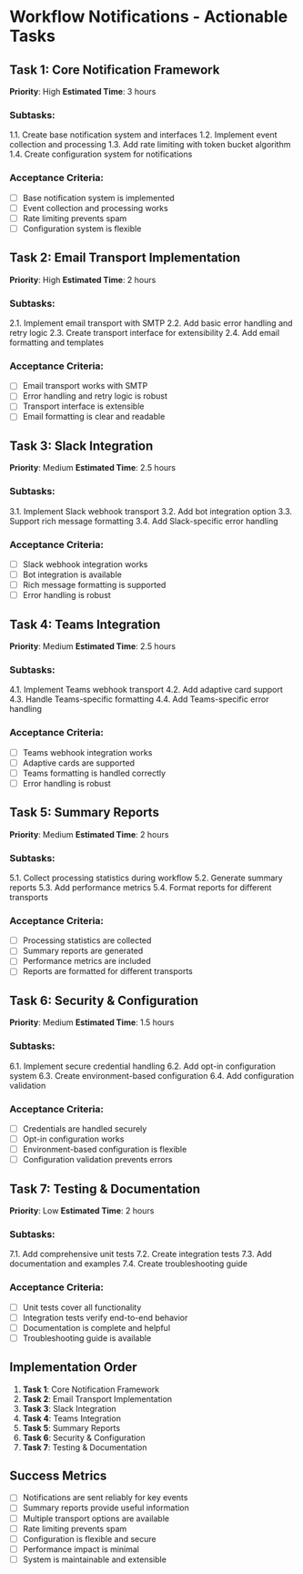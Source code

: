 # Workflow Notifications - Actionable Tasks

## Task 1: Core Notification Framework
**Priority**: High
**Estimated Time**: 3 hours

### Subtasks:
1.1. Create base notification system and interfaces
1.2. Implement event collection and processing
1.3. Add rate limiting with token bucket algorithm
1.4. Create configuration system for notifications

### Acceptance Criteria:
- [ ] Base notification system is implemented
- [ ] Event collection and processing works
- [ ] Rate limiting prevents spam
- [ ] Configuration system is flexible

## Task 2: Email Transport Implementation
**Priority**: High
**Estimated Time**: 2 hours

### Subtasks:
2.1. Implement email transport with SMTP
2.2. Add basic error handling and retry logic
2.3. Create transport interface for extensibility
2.4. Add email formatting and templates

### Acceptance Criteria:
- [ ] Email transport works with SMTP
- [ ] Error handling and retry logic is robust
- [ ] Transport interface is extensible
- [ ] Email formatting is clear and readable

## Task 3: Slack Integration
**Priority**: Medium
**Estimated Time**: 2.5 hours

### Subtasks:
3.1. Implement Slack webhook transport
3.2. Add bot integration option
3.3. Support rich message formatting
3.4. Add Slack-specific error handling

### Acceptance Criteria:
- [ ] Slack webhook integration works
- [ ] Bot integration is available
- [ ] Rich message formatting is supported
- [ ] Error handling is robust

## Task 4: Teams Integration
**Priority**: Medium
**Estimated Time**: 2.5 hours

### Subtasks:
4.1. Implement Teams webhook transport
4.2. Add adaptive card support
4.3. Handle Teams-specific formatting
4.4. Add Teams-specific error handling

### Acceptance Criteria:
- [ ] Teams webhook integration works
- [ ] Adaptive cards are supported
- [ ] Teams formatting is handled correctly
- [ ] Error handling is robust

## Task 5: Summary Reports
**Priority**: Medium
**Estimated Time**: 2 hours

### Subtasks:
5.1. Collect processing statistics during workflow
5.2. Generate summary reports
5.3. Add performance metrics
5.4. Format reports for different transports

### Acceptance Criteria:
- [ ] Processing statistics are collected
- [ ] Summary reports are generated
- [ ] Performance metrics are included
- [ ] Reports are formatted for different transports

## Task 6: Security & Configuration
**Priority**: Medium
**Estimated Time**: 1.5 hours

### Subtasks:
6.1. Implement secure credential handling
6.2. Add opt-in configuration system
6.3. Create environment-based configuration
6.4. Add configuration validation

### Acceptance Criteria:
- [ ] Credentials are handled securely
- [ ] Opt-in configuration works
- [ ] Environment-based configuration is flexible
- [ ] Configuration validation prevents errors

## Task 7: Testing & Documentation
**Priority**: Low
**Estimated Time**: 2 hours

### Subtasks:
7.1. Add comprehensive unit tests
7.2. Create integration tests
7.3. Add documentation and examples
7.4. Create troubleshooting guide

### Acceptance Criteria:
- [ ] Unit tests cover all functionality
- [ ] Integration tests verify end-to-end behavior
- [ ] Documentation is complete and helpful
- [ ] Troubleshooting guide is available

## Implementation Order

1. **Task 1**: Core Notification Framework
2. **Task 2**: Email Transport Implementation
3. **Task 3**: Slack Integration
4. **Task 4**: Teams Integration
5. **Task 5**: Summary Reports
6. **Task 6**: Security & Configuration
7. **Task 7**: Testing & Documentation

## Success Metrics

- [ ] Notifications are sent reliably for key events
- [ ] Summary reports provide useful information
- [ ] Multiple transport options are available
- [ ] Rate limiting prevents spam
- [ ] Configuration is flexible and secure
- [ ] Performance impact is minimal
- [ ] System is maintainable and extensible
